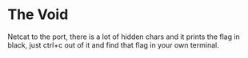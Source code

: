 # The Void

Netcat to the port, there is a lot of hidden chars and it prints the flag in black, just ctrl+c out of it and find that
flag in your own terminal.
